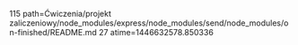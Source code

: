 115 path=Ćwiczenia/projekt zaliczeniowy/node_modules/express/node_modules/send/node_modules/on-finished/README.md
27 atime=1446632578.850336
